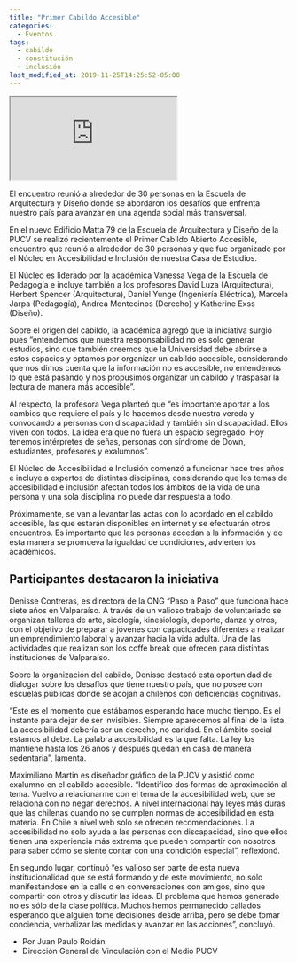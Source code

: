 ```yaml
---
title: "Primer Cabildo Accesible"
categories:
  - Eventos
tags:
  - cabildo
  - constitución
  - inclusión
last_modified_at: 2019-11-25T14:25:52-05:00
---
```

<!-- 16:9 aspect ratio -->
<div class="embed-responsive embed-responsive-16by9">
  <iframe class="embed-responsive-item" src="https://www.youtube.com/embed/Hbi3MuKRtVo"></iframe>
</div>

El encuentro reunió a alrededor de 30 personas en la Escuela de Arquitectura y Diseño donde se abordaron los desafíos que enfrenta nuestro país para avanzar en una agenda social más transversal.

En el nuevo Edificio Matta 79 de la Escuela de Arquitectura y Diseño de la PUCV se realizó recientemente el Primer Cabildo Abierto Accesible, encuentro que reunió a alrededor de 30 personas y que fue organizado por el Núcleo en Accesibilidad e Inclusión de nuestra Casa de Estudios.

El Núcleo es liderado por la académica Vanessa Vega de la Escuela de Pedagogía e incluye también a los profesores David Luza (Arquitectura), Herbert Spencer (Arquitectura), Daniel Yunge (Ingeniería Eléctrica), Marcela Jarpa (Pedagogía), Andrea Montecinos (Derecho) y Katherine Exss (Diseño).

Sobre el origen del cabildo, la académica agregó que la iniciativa surgió pues “entendemos que nuestra responsabilidad no es solo generar estudios, sino que también creemos que la Universidad debe abrirse a estos espacios y optamos por organizar un cabildo accesible, considerando que nos dimos cuenta que la información no es accesible, no entendemos lo que está pasando y nos propusimos organizar un cabildo y traspasar la lectura de manera más accesible”.

Al respecto, la profesora Vega planteó que “es importante aportar a los cambios que requiere el país y lo hacemos desde nuestra vereda y convocando a personas con discapacidad y también sin discapacidad. Ellos viven con todos. La idea era que no fuera un espacio segregado. Hoy tenemos intérpretes de señas, personas con síndrome de Down, estudiantes, profesores y exalumnos”.

El Núcleo de Accesibilidad e Inclusión comenzó a funcionar hace tres años e incluye a expertos de distintas disciplinas, considerando que los temas de accesibilidad e inclusión afectan todos los ámbitos de la vida de una persona y una sola disciplina no puede dar respuesta a todo.

Próximamente, se van a levantar las actas con lo acordado en el cabildo accesible, las que estarán disponibles en internet y se efectuarán otros encuentros. Es importante que las personas accedan a la información y de esta manera se promueva la igualdad de condiciones, advierten los académicos.

## Participantes destacaron la iniciativa

Denisse Contreras, es directora de la ONG “Paso a Paso” que funciona hace siete años en Valparaíso. A través de un valioso trabajo de voluntariado se organizan talleres de arte, sicología, kinesiología, deporte, danza y otros, con el objetivo de preparar a jóvenes con capacidades diferentes a realizar un emprendimiento laboral y avanzar hacia la vida adulta. Una de las actividades que realizan son los coffe break que ofrecen para distintas instituciones de Valparaíso.  

Sobre la organización del cabildo, Denisse destacó esta oportunidad de dialogar sobre los desafíos que tiene nuestro país, que no posee con escuelas públicas donde se acojan a chilenos con deficiencias cognitivas.

“Este es el momento que estábamos esperando hace mucho tiempo. Es el instante para dejar de ser invisibles. Siempre aparecemos al final de la lista. La accesibilidad debería ser un derecho, no caridad. En el ámbito social estamos al debe. La palabra accesibilidad es la que falta. La ley los mantiene hasta los 26 años y después quedan en casa de manera sedentaria”, lamenta.

Maximiliano Martin es diseñador gráfico de la PUCV y asistió como exalumno en el cabildo accesible. “Identifico dos formas de aproximación al tema. Vuelvo a relacionarme con el tema de la accesibilidad web, que se relaciona con no negar derechos. A nivel internacional hay leyes más duras que las chilenas cuando no se cumplen normas de accesibilidad en esta materia. En Chile a nivel web solo se ofrecen recomendaciones. La accesibilidad no solo ayuda a las personas con discapacidad, sino que ellos tienen una experiencia más extrema que pueden compartir con nosotros para saber cómo se siente contar con una condición especial”, reflexionó.

En segundo lugar, continuó “es valioso ser parte de esta nueva institucionalidad que se está formando y de este movimiento, no sólo manifestándose en la calle o en conversaciones con amigos, sino que compartir con otros y discutir las ideas. El problema que hemos generado no es sólo de la clase política. Muchos hemos permanecido callados esperando que alguien tome decisiones desde arriba, pero se debe tomar conciencia, verbalizar las medidas y avanzar en las acciones”, concluyó.

- Por Juan Paulo Roldán
- Dirección General de Vinculación con el Medio PUCV
